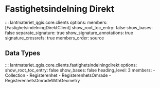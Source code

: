 # Fastighetsindelning Direkt

::: lantmateriet_qgis.core.clients
    options:
      members: [FastighetsindelningDirektClient]
      show_root_toc_entry: false
      show_bases: false
      separate_signature: true
      show_signature_annotations: true
      signature_crossrefs: true
      members_order: source

## Data Types

::: lantmateriet_qgis.core.clients.fastighetsindelningdirekt
    options:
      show_root_toc_entry: false
      show_bases: false
      heading_level: 3
      members:
        - Collection
        - Registerenhet
        - RegisterenhetsOmrade
        - RegisterenhetsOmradeWithGeometry

